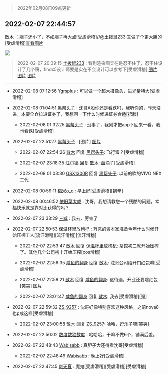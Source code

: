 > 2022年02月08日09点更新
<link rel="stylesheet" href="https://cdn.jsdelivr.net/gh/taotie6/sampleJSON@main/css/photo_show.css">
<meta name="referrer" content="no-referrer" />


 ## 2022-02-07 22:44:57 

 [㪚木](https://www.coolapk.com/feed/33378108?shareKey=NzZkZDQyMWFjYzk1NjIwMTM0MmQ~) ：胆子还小了，不如胆子再大点[受虐滑稽]//<a class="feed-link-uname" href="/u/土拨鼠233">@土拨鼠233</a>:又做了个更大胆的[受虐滑稽]<a class="feed-forward-pic" href="http://image.coolapk.com/feed/2022/0207/20/3313786_e141eef0_8352_9751_215@2880x2880.jpeg">查看图片</a> 

<div class="album">
<img class="img-item" src="http://image.coolapk.com/feed/2022/0207/22/1081091_4f12dd86_5096_4679_91@2880x2880.jpeg" />
</div>

> 2022-02-07 20:39:15 
> [土拨鼠233](https://www.coolapk.com/feed/33374844?shareKey=OGFhZjg2NmZkZmYwNjIwMTM0MmQ~) : 看到渲染图实在是忍不住了，忍不住设计了几个稿，findx5设计师要是实在不会设计可以参考下[受虐滑稽] 
[图片](http://image.coolapk.com/feed/2022/0207/20/3313786_c980a89e_7553_341_914@2880x2880.jpeg)
[图片](http://image.coolapk.com/feed/2022/0207/20/3313786_8f2b57c6_7553_3416_784@2880x2880.jpeg)
[图片](http://image.coolapk.com/feed/2022/0207/20/3313786_de2786e0_7553_3426_220@2880x2880.jpeg)

 ------- 

- 2022-02-08 07:12:56 [Ygrsplus](uid=1874665) : 可以做一个超大摄像头，进光量特大[受虐滑稽] 

- 2022-02-08 01:04:51 [黑帮头子](uid=2838832) : 沈哥A股你还是看跌吗，我听你的，昨天没进，本要全仓拉进证券了，我想问一下什么时候进证券合适[捂脸] 

    - 2022-02-08 01:32:25 [黑帮头子](uid=2838832) : 没事了，我刚才把app下回来一看，我也看跌[受虐滑稽] 

- 2022-02-07 22:51:27 [黑帮头子](uid=2838832) : [图片] [图片](http://image.coolapk.com/feed/2022/0207/22/2838832_f95f8757_5486_8469_156@640x466.gif)

    - 2022-02-07 22:54:26 [㪚木](uid=1081091) 回复 [黑帮头子](uid=2838832): 飞行雷？[受虐滑稽] 

    - 2022-02-07 23:18:35 [汪尔德](uid=1595236) 回复 [㪚木](uid=1081091): 血滴子[受虐滑稽] 

    - 2022-02-08 01:03:30 [GSX1300R](uid=2881715) 回复 [黑帮头子](uid=2838832): 以前的吹的VIVO NEX二代 

- 2022-02-08 00:59:11 [稻米o_o](uid=1827990) : 早上好[受虐滑稽][抱拳] 

- 2022-02-08 00:46:52 [依旧菜太咸](uid=1600968) : 沈哥，我想请教您一个残酷的问题，幸福快乐就是靠对比获得的吗？ 

- 2022-02-07 23:33:29 [三臧](uid=1176937) : 我去，厉害了 

- 2022-02-07 22:50:53 [保温杯里放枸杞](uid=2901673) : 万恶的资本家准备今年什么时候开始压榨工人[流汗滑稽][流汗滑稽][流汗滑稽] 

    - 2022-02-07 22:53:47 [㪚木](uid=1081091) 回复 [保温杯里放枸杞](uid=2901673): 茶馆初二就开始压榨了。其他几个公司初十开始压榨[cos滑稽] 

    - 2022-02-07 22:56:35 [咸鱼的翻身](uid=3945270) 回复 [㪚木](uid=1081091): 沈哥公司给开门红包嘛[受虐滑稽] 

    - 2022-02-07 22:58:21 [㪚木](uid=1081091) 回复 [咸鱼的翻身](uid=3945270): 这待遇，开业还要啥红包[笑哭] [图片](http://image.coolapk.com/feed/2022/0207/22/1081091_53c3b4f9_5900_0317_543@1080x266.png)

    - 2022-02-07 23:01:47 [咸鱼的翻身](uid=3945270) 回复 [㪚木](uid=1081091): 我去[受虐滑稽][强] 

- 2022-02-07 22:59:32 [ZS_9257](uid=2865919) : 沈哥好像特别喜欢这种风格，之前nova8也p成这样[受虐滑稽] 

    - 2022-02-07 23:00:58 [㪚木](uid=1081091) 回复 [ZS_9257](uid=2865919): 哈哈，逗乐子嘛[笑哭] 

- 2022-02-07 22:50:02 [数度数独数度](uid=1649918) : 哈哈哈，干嘛不做6个，铺满后盖。 

- 2022-02-07 22:48:43 [Wabisabb](uid=1294414) : 真胆子大还得看沈哥[受虐滑稽] 

    - 2022-02-07 22:48:49 [Wabisabb](uid=1294414) : 晚上好[受虐滑稽] 

- 2022-02-07 22:47:45 [岚天夏](uid=1974131) : 魔鬼[受虐滑稽][受虐滑稽][受虐滑稽] 

